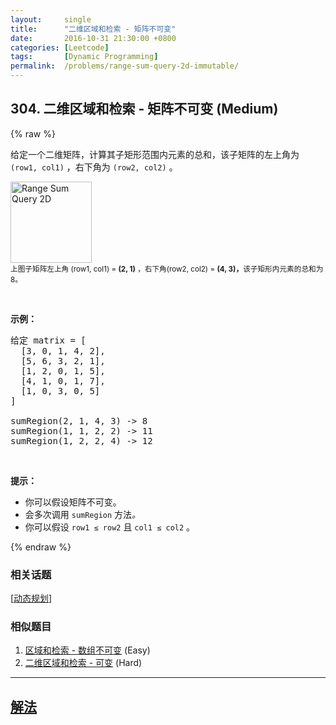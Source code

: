 ```yaml
---
layout:     single
title:      "二维区域和检索 - 矩阵不可变"
date:       2016-10-31 21:30:00 +0800
categories: [Leetcode]
tags:       [Dynamic Programming]
permalink:  /problems/range-sum-query-2d-immutable/
---
```


## 304. 二维区域和检索 - 矩阵不可变 (Medium)

{% raw %}

<p>给定一个二维矩阵，计算其子矩形范围内元素的总和，该子矩阵的左上角为 <code>(row1, col1)</code> ，右下角为 <code>(row2, col2)</code> 。</p>

<p><img alt="Range Sum Query 2D" src="https://assets.leetcode-cn.com/aliyun-lc-upload/images/304.png" style="width: 130px;" /><br />
<small>上图子矩阵左上角 (row1, col1) = <strong>(2, 1)</strong> ，右下角(row2, col2) = <strong>(4, 3)，</strong>该子矩形内元素的总和为 8。</small></p>

<p> </p>

<p><strong>示例：</strong></p>

<pre>
给定 matrix = [
  [3, 0, 1, 4, 2],
  [5, 6, 3, 2, 1],
  [1, 2, 0, 1, 5],
  [4, 1, 0, 1, 7],
  [1, 0, 3, 0, 5]
]

sumRegion(2, 1, 4, 3) -> 8
sumRegion(1, 1, 2, 2) -> 11
sumRegion(1, 2, 2, 4) -> 12
</pre>

<p> </p>

<p><strong>提示：</strong></p>

<ul>
	<li>你可以假设矩阵不可变。</li>
	<li>会多次调用 <code>sumRegion</code><em> </em>方法<em>。</em></li>
	<li>你可以假设 <code>row1 ≤ row2</code> 且 <code>col1 ≤ col2</code> 。</li>
</ul>

{% endraw %}

### 相关话题
  [[动态规划](https://github.com/openset/leetcode/tree/master/tag/dynamic-programming/README.md)]

### 相似题目
  1. [区域和检索 - 数组不可变](/problems/range-sum-query-immutable) (Easy)
  1. [二维区域和检索 - 可变](/problems/range-sum-query-2d-mutable) (Hard)

---

## [解法](https://github.com/openset/leetcode/tree/master/problems/range-sum-query-2d-immutable)
